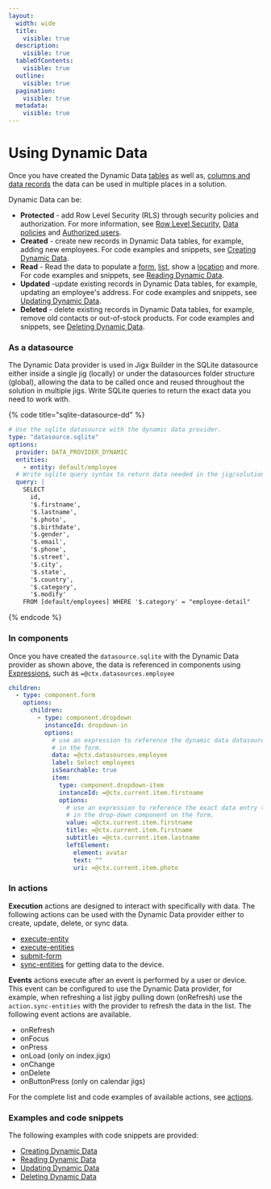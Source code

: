 ```yaml
---
layout:
  width: wide
  title:
    visible: true
  description:
    visible: true
  tableOfContents:
    visible: true
  outline:
    visible: true
  pagination:
    visible: true
  metadata:
    visible: true
---
```


# Using Dynamic Data

Once you have created the Dynamic Data [tables](creating-tables.md) as well as, [columns and data records](creating-columns-data-records.md) the data can be used in multiple places in a solution.

Dynamic Data can be:

* **Protected** - add Row Level Security (RLS) through security policies and authorization. For more information, see [Row Level Security](../../../../administration/solutions/row-level-security/row-level-security.md), [Data policies](../../../../administration/solutions/row-level-security/data-policies.md) and [Authorized users](../../../../administration/solutions/row-level-security/authorized-users.md).
* **Created** - create new records in Dynamic Data tables, for example, adding new employees. For code examples and snippets, see [Creating Dynamic Data](https://docs.jigx.com/examples/creating-dynamic-data).
* **Read** - Read the data to populate a [form](https://docs.jigx.com/examples/readme/components/form), [list](https://docs.jigx.com/examples/readme/components/list), show a [location](https://docs.jigx.com/examples/readme/components/location) and more. For code examples and snippets, see [Reading Dynamic Data](https://docs.jigx.com/examples/readme/data-providers/dynamic-data/reading-dynamic-data).
* **Updated** -update existing records in Dynamic Data tables, for example, updating an employee's address. For code examples and snippets, see [Updating Dynamic Data](https://docs.jigx.com/examples/readme/data-providers/dynamic-data/updating-dynamic-data).
* **Deleted** - delete existing records in Dynamic Data tables, for example, remove old contacts or out-of-stock products. For code examples and snippets, see [Deleting Dynamic Data](https://docs.jigx.com/examples/readme/data-providers/dynamic-data/deleting-dynamic-data).

### As a datasource

The Dynamic Data provider is used in Jigx Builder in the SQLite datasource either inside a single jig (locally) or under the datasources folder structure (global), allowing the data to be called once and reused throughout the solution in multiple jigs. Write SQLite queries to return the exact data you need to work with.

{% code title="sqlite-datasource-dd" %}
```yaml
# Use the sqlite datasource with the dynamic data provider.
type: "datasource.sqlite"
options:
  provider: DATA_PROVIDER_DYNAMIC
  entities:
    - entity: default/employee
  # Write sqlite query syntax to return data needed in the jig/solution.
  query: |
    SELECT 
      id, 
      '$.firstname', 
      '$.lastname', 
      '$.photo', 
      '$.birthdate', 
      '$.gender', 
      '$.email', 
      '$.phone', 
      '$.street', 
      '$.city', 
      '$.state', 
      '$.country', 
      '$.category', 
      '$.modify' 
    FROM [default/employees] WHERE '$.category' = "employee-detail"
```
{% endcode %}

### In components

Once you have created the `datasource.sqlite` with the Dynamic Data provider as shown above, the data is referenced in components using [Expressions](../../../logic/expressions.md), such as `=@ctx.datasources.employee`

```yaml
children:
  - type: component.form
    options:
      children:
        - type: component.dropdown
          instanceId: dropdown-in
          options:
            # use an expression to reference the dynamic data datasource to use 
            # in the form.
            data: =@ctx.datasources.employee
            label: Select employees
            isSearchable: true
            item:
              type: component.dropdown-item
              instanceId: =@ctx.current.item.firstname
              options:
                # use an expression to reference the exact data entry to use 
                # in the drop-down component on the form.
                value: =@ctx.current.item.firstname
                title: =@ctx.current.item.firstname
                subtitle: =@ctx.current.item.lastname
                leftElement:
                  element: avatar
                  text: ""
                  uri: =@ctx.current.item.photo
```

### In actions

**Execution** actions are designed to interact with specifically with data. The following actions can be used with the Dynamic Data provider either to create, update, delete, or sync data.

* [execute-entity](https://docs.jigx.com/examples/readme/actions/execute-entity)
* [execute-entities](https://docs.jigx.com/examples/readme/actions/execute-entities)
* [submit-form](https://docs.jigx.com/examples/readme/actions/submit-form)
* [sync-entities](https://docs.jigx.com/examples/readme/actions/sync-entities) for getting data to the device.

**Events** actions execute after an event is performed by a user or device. This event can be configured to use the Dynamic Data provider, for example, when refreshing a list jigby pulling down (onRefresh) use the `action.sync-entities` with the provider to refresh the data in the list. The following event actions are available.

* onRefresh
* onFocus
* onPress
* onLoad (only on index.jigx)
* onChange
* onDelete
* onButtonPress (only on calendar jigs)

For the complete list and code examples of available actions, see [actions](https://docs.jigx.com/examples/readme/actions).

### Examples and code snippets

The following examples with code snippets are provided:

* [Creating Dynamic Data](https://docs.jigx.com/examples/readme/data-providers/dynamic-data/creating-dynamic-data)
* [Reading Dynamic Data](https://docs.jigx.com/examples/readme/data-providers/dynamic-data/reading-dynamic-data)
* [Updating Dynamic Data](https://docs.jigx.com/examples/readme/data-providers/dynamic-data/updating-dynamic-data)
* [Deleting Dynamic Data](https://docs.jigx.com/examples/readme/data-providers/dynamic-data/deleting-dynamic-data)
